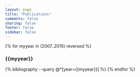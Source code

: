 ```yaml
---
layout: page
title: "Publications"
comments: false
sharing: false
footer: false
sidebar: false
---
```


<div id="publications">

{% for myyear in (2007..2015) reversed %}
  <h3>{{myyear}}</h3>
  {% bibliography --query @*[year={{myyear}}] %}
{% endfor %}
  
</div>